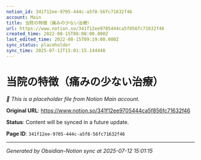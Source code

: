 ```yaml
---
notion_id: 341f12ee-9705-444c-a5f8-56fc71632f46
account: Main
title: 当院の特徴（痛みの少ない治療）
url: https://www.notion.so/341f12ee9705444ca5f856fc71632f46
created_time: 2022-08-15T08:08:00.000Z
last_edited_time: 2022-08-15T09:19:00.000Z
sync_status: placeholder
sync_time: 2025-07-12T15:01:15.144448
---
```


# 当院の特徴（痛みの少ない治療）

*🔄 This is a placeholder file from Notion Main account.*

**Original URL**: https://www.notion.so/341f12ee9705444ca5f856fc71632f46

**Status**: Content will be synced in a future update.

**Page ID**: `341f12ee-9705-444c-a5f8-56fc71632f46`

---

*Generated by Obsidian-Notion sync at 2025-07-12 15:01:15*
